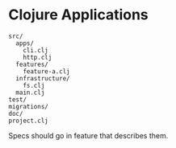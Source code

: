 # Clojure Applications


```
src/
  apps/
    cli.clj
    http.clj
  features/
    feature-a.clj
  infrastructure/
    fs.clj
  main.clj
test/
migrations/
doc/
project.clj
```

Specs should go in feature that describes them.